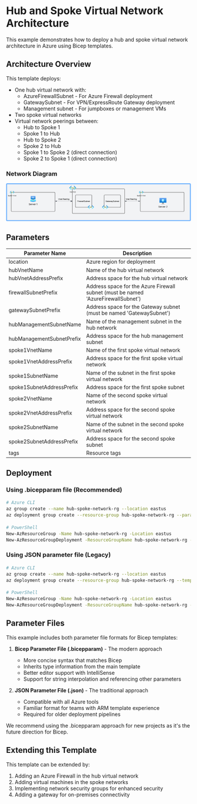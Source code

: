# Hub and Spoke Virtual Network Architecture

This example demonstrates how to deploy a hub and spoke virtual network architecture in Azure using Bicep templates.

## Architecture Overview

This template deploys:

- One hub virtual network with:
  - AzureFirewallSubnet - For Azure Firewall deployment
  - GatewaySubnet - For VPN/ExpressRoute Gateway deployment
  - Management subnet - For jumpboxes or management VMs
- Two spoke virtual networks
- Virtual network peerings between:
  - Hub to Spoke 1
  - Spoke 1 to Hub
  - Hub to Spoke 2
  - Spoke 2 to Hub
  - Spoke 1 to Spoke 2 (direct connection)
  - Spoke 2 to Spoke 1 (direct connection)

### Network Diagram

![Hub and Spoke Network Architecture](./asserts/Hub%20and%20spoke.png)



## Parameters

| Parameter Name | Description |
|---------------|-------------|
| location | Azure region for deployment |
| hubVnetName | Name of the hub virtual network |
| hubVnetAddressPrefix | Address space for the hub virtual network |
| firewallSubnetPrefix | Address space for the Azure Firewall subnet (must be named 'AzureFirewallSubnet') |
| gatewaySubnetPrefix | Address space for the Gateway subnet (must be named 'GatewaySubnet') |
| hubManagementSubnetName | Name of the management subnet in the hub network |
| hubManagementSubnetPrefix | Address space for the hub management subnet |
| spoke1VnetName | Name of the first spoke virtual network |
| spoke1VnetAddressPrefix | Address space for the first spoke virtual network |
| spoke1SubnetName | Name of the subnet in the first spoke virtual network |
| spoke1SubnetAddressPrefix | Address space for the first spoke subnet |
| spoke2VnetName | Name of the second spoke virtual network |
| spoke2VnetAddressPrefix | Address space for the second spoke virtual network |
| spoke2SubnetName | Name of the subnet in the second spoke virtual network |
| spoke2SubnetAddressPrefix | Address space for the second spoke subnet |
| tags | Resource tags |

## Deployment

### Using .bicepparam file (Recommended)

```bash
# Azure CLI
az group create --name hub-spoke-network-rg --location eastus
az deployment group create --resource-group hub-spoke-network-rg --parameters main.bicepparam

# PowerShell
New-AzResourceGroup -Name hub-spoke-network-rg -Location eastus
New-AzResourceGroupDeployment -ResourceGroupName hub-spoke-network-rg -TemplateParameterFile main.bicepparam
```

### Using JSON parameter file (Legacy)

```bash
# Azure CLI
az group create --name hub-spoke-network-rg --location eastus
az deployment group create --resource-group hub-spoke-network-rg --template-file main.bicep --parameters parameters.json

# PowerShell
New-AzResourceGroup -Name hub-spoke-network-rg -Location eastus
New-AzResourceGroupDeployment -ResourceGroupName hub-spoke-network-rg -TemplateFile main.bicep -TemplateParameterFile parameters.json
```

## Parameter Files

This example includes both parameter file formats for Bicep templates:

1. **Bicep Parameter File (.bicepparam)** - The modern approach
   - More concise syntax that matches Bicep
   - Inherits type information from the main template
   - Better editor support with IntelliSense
   - Support for string interpolation and referencing other parameters

2. **JSON Parameter File (.json)** - The traditional approach
   - Compatible with all Azure tools
   - Familiar format for teams with ARM template experience
   - Required for older deployment pipelines

We recommend using the .bicepparam approach for new projects as it's the future direction for Bicep.

## Extending this Template

This template can be extended by:

1. Adding an Azure Firewall in the hub virtual network
2. Adding virtual machines in the spoke networks
3. Implementing network security groups for enhanced security
4. Adding a gateway for on-premises connectivity
